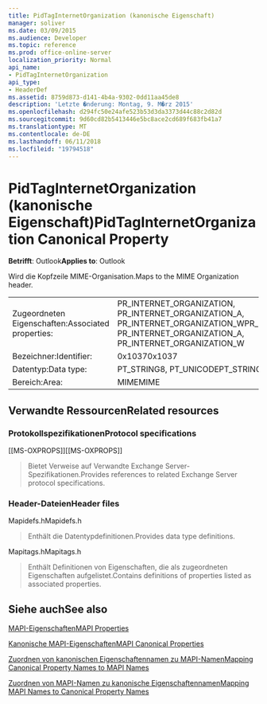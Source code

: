 ```yaml
---
title: PidTagInternetOrganization (kanonische Eigenschaft)
manager: soliver
ms.date: 03/09/2015
ms.audience: Developer
ms.topic: reference
ms.prod: office-online-server
localization_priority: Normal
api_name:
- PidTagInternetOrganization
api_type:
- HeaderDef
ms.assetid: 8759d873-d141-4b4a-9302-0dd11aa45de8
description: 'Letzte �nderung: Montag, 9. M�rz 2015'
ms.openlocfilehash: d294fc50e24afe523b53d3da3373d44c88c2d82d
ms.sourcegitcommit: 9d60cd82b5413446e5bc8ace2cd689f683fb41a7
ms.translationtype: MT
ms.contentlocale: de-DE
ms.lasthandoff: 06/11/2018
ms.locfileid: "19794518"
---
```

# <a name="pidtaginternetorganization-canonical-property"></a><span data-ttu-id="020fc-103">PidTagInternetOrganization (kanonische Eigenschaft)</span><span class="sxs-lookup"><span data-stu-id="020fc-103">PidTagInternetOrganization Canonical Property</span></span>

  
  
<span data-ttu-id="020fc-104">**Betrifft**: Outlook</span><span class="sxs-lookup"><span data-stu-id="020fc-104">**Applies to**: Outlook</span></span> 
  
<span data-ttu-id="020fc-105">Wird die Kopfzeile MIME-Organisation.</span><span class="sxs-lookup"><span data-stu-id="020fc-105">Maps to the MIME Organization header.</span></span>
  
|||
|:-----|:-----|
|<span data-ttu-id="020fc-106">Zugeordneten Eigenschaften:</span><span class="sxs-lookup"><span data-stu-id="020fc-106">Associated properties:</span></span>  <br/> |<span data-ttu-id="020fc-107">PR_INTERNET_ORGANIZATION, PR_INTERNET_ORGANIZATION_A, PR_INTERNET_ORGANIZATION_W</span><span class="sxs-lookup"><span data-stu-id="020fc-107">PR_INTERNET_ORGANIZATION, PR_INTERNET_ORGANIZATION_A, PR_INTERNET_ORGANIZATION_W</span></span>  <br/> |
|<span data-ttu-id="020fc-108">Bezeichner:</span><span class="sxs-lookup"><span data-stu-id="020fc-108">Identifier:</span></span>  <br/> |<span data-ttu-id="020fc-109">0x1037</span><span class="sxs-lookup"><span data-stu-id="020fc-109">0x1037</span></span>  <br/> |
|<span data-ttu-id="020fc-110">Datentyp:</span><span class="sxs-lookup"><span data-stu-id="020fc-110">Data type:</span></span>  <br/> |<span data-ttu-id="020fc-111">PT_STRING8, PT_UNICODE</span><span class="sxs-lookup"><span data-stu-id="020fc-111">PT_STRING8, PT_UNICODE</span></span>  <br/> |
|<span data-ttu-id="020fc-112">Bereich:</span><span class="sxs-lookup"><span data-stu-id="020fc-112">Area:</span></span>  <br/> |<span data-ttu-id="020fc-113">MIME</span><span class="sxs-lookup"><span data-stu-id="020fc-113">MIME</span></span>  <br/> |
   
## <a name="related-resources"></a><span data-ttu-id="020fc-114">Verwandte Ressourcen</span><span class="sxs-lookup"><span data-stu-id="020fc-114">Related resources</span></span>

### <a name="protocol-specifications"></a><span data-ttu-id="020fc-115">Protokollspezifikationen</span><span class="sxs-lookup"><span data-stu-id="020fc-115">Protocol specifications</span></span>

<span data-ttu-id="020fc-116">[[MS-OXPROPS]]</span><span class="sxs-lookup"><span data-stu-id="020fc-116">[[MS-OXPROPS]]</span></span> 
  
> <span data-ttu-id="020fc-117">Bietet Verweise auf Verwandte Exchange Server-Spezifikationen.</span><span class="sxs-lookup"><span data-stu-id="020fc-117">Provides references to related Exchange Server protocol specifications.</span></span>
    
### <a name="header-files"></a><span data-ttu-id="020fc-118">Header-Dateien</span><span class="sxs-lookup"><span data-stu-id="020fc-118">Header files</span></span>

<span data-ttu-id="020fc-119">Mapidefs.h</span><span class="sxs-lookup"><span data-stu-id="020fc-119">Mapidefs.h</span></span>
  
> <span data-ttu-id="020fc-120">Enthält die Datentypdefinitionen.</span><span class="sxs-lookup"><span data-stu-id="020fc-120">Provides data type definitions.</span></span>
    
<span data-ttu-id="020fc-121">Mapitags.h</span><span class="sxs-lookup"><span data-stu-id="020fc-121">Mapitags.h</span></span>
  
> <span data-ttu-id="020fc-122">Enthält Definitionen von Eigenschaften, die als zugeordneten Eigenschaften aufgelistet.</span><span class="sxs-lookup"><span data-stu-id="020fc-122">Contains definitions of properties listed as associated properties.</span></span>
    
## <a name="see-also"></a><span data-ttu-id="020fc-123">Siehe auch</span><span class="sxs-lookup"><span data-stu-id="020fc-123">See also</span></span>



[<span data-ttu-id="020fc-124">MAPI-Eigenschaften</span><span class="sxs-lookup"><span data-stu-id="020fc-124">MAPI Properties</span></span>](mapi-properties.md)
  
[<span data-ttu-id="020fc-125">Kanonische MAPI-Eigenschaften</span><span class="sxs-lookup"><span data-stu-id="020fc-125">MAPI Canonical Properties</span></span>](mapi-canonical-properties.md)
  
[<span data-ttu-id="020fc-126">Zuordnen von kanonischen Eigenschaftennamen zu MAPI-Namen</span><span class="sxs-lookup"><span data-stu-id="020fc-126">Mapping Canonical Property Names to MAPI Names</span></span>](mapping-canonical-property-names-to-mapi-names.md)
  
[<span data-ttu-id="020fc-127">Zuordnen von MAPI-Namen zu kanonische Eigenschaftennamen</span><span class="sxs-lookup"><span data-stu-id="020fc-127">Mapping MAPI Names to Canonical Property Names</span></span>](mapping-mapi-names-to-canonical-property-names.md)

